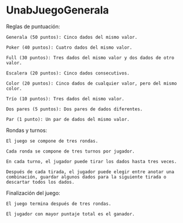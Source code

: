 # UnabJuegoGenerala

Reglas de puntuación:

	Generala (50 puntos): Cinco dados del mismo valor.

	Poker (40 puntos): Cuatro dados del mismo valor.

	Full (30 puntos): Tres dados del mismo valor y dos dados de otro valor.

	Escalera (20 puntos): Cinco dados consecutivos.

	Color (20 puntos): Cinco dados de cualquier valor, pero del mismo color.

	Trío (10 puntos): Tres dados del mismo valor.

	Dos pares (5 puntos): Dos pares de dados diferentes.

	Par (1 punto): Un par de dados del mismo valor.

Rondas y turnos:

	El juego se compone de tres rondas.

	Cada ronda se compone de tres turnos por jugador.

	En cada turno, el jugador puede tirar los dados hasta tres veces.

	Después de cada tirada, el jugador puede elegir entre anotar una combinación, guardar algunos dados para la siguiente tirada o descartar todos los dados.

Finalización del juego:

	El juego termina después de tres rondas.

	El jugador con mayor puntaje total es el ganador.

